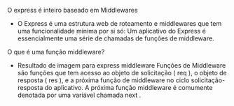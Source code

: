 O express é inteiro baseado em Middlewares 
* O Express é uma estrutura web de roteamento e middlewares que tem uma funcionalidade mínima por si só: Um aplicativo do Express é essencialmente uma série de chamadas de funções de middleware.

O que é uma função middleware?
* Resultado de imagem para express middleware
Funções de Middleware são funções que tem acesso ao objeto de solicitação ( req ), o objeto de resposta ( res ), e a próxima função de middleware no ciclo solicitação-resposta do aplicativo. A próxima função middleware é comumente denotada por uma variável chamada next .